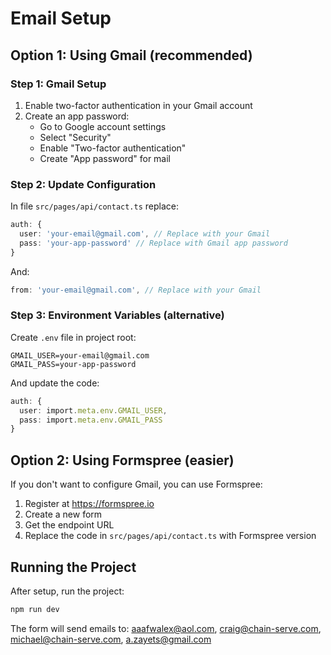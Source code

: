 # Email Setup

## Option 1: Using Gmail (recommended)

### Step 1: Gmail Setup
1. Enable two-factor authentication in your Gmail account
2. Create an app password:
   - Go to Google account settings
   - Select "Security"
   - Enable "Two-factor authentication"
   - Create "App password" for mail

### Step 2: Update Configuration
In file `src/pages/api/contact.ts` replace:
```typescript
auth: {
  user: 'your-email@gmail.com', // Replace with your Gmail
  pass: 'your-app-password' // Replace with Gmail app password
}
```

And:
```typescript
from: 'your-email@gmail.com', // Replace with your Gmail
```

### Step 3: Environment Variables (alternative)
Create `.env` file in project root:
```
GMAIL_USER=your-email@gmail.com
GMAIL_PASS=your-app-password
```

And update the code:
```typescript
auth: {
  user: import.meta.env.GMAIL_USER,
  pass: import.meta.env.GMAIL_PASS
}
```

## Option 2: Using Formspree (easier)

If you don't want to configure Gmail, you can use Formspree:

1. Register at https://formspree.io
2. Create a new form
3. Get the endpoint URL
4. Replace the code in `src/pages/api/contact.ts` with Formspree version

## Running the Project

After setup, run the project:
```bash
npm run dev
```

The form will send emails to: aaafwalex@aol.com, craig@chain-serve.com, michael@chain-serve.com, a.zayets@gmail.com 